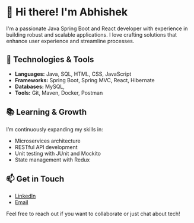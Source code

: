 # 👋 Hi there! I'm Abhishek

I'm a passionate Java Spring Boot and React developer with experience in building robust and scalable applications. I love crafting solutions that enhance user experience and streamline processes.

## 🚀 Technologies & Tools

- **Languages:** Java, SQL, HTML, CSS, JavaScript
- **Frameworks:** Spring Boot, Spring MVC, React, Hibernate
- **Databases:** MySQL, 
- **Tools:** Git, Maven, Docker, Postman

## 📚 Learning & Growth

I’m continuously expanding my skills in:
- Microservices architecture
- RESTful API development
- Unit testing with JUnit and Mockito
- State management with Redux

## 📫 Get in Touch

- [LinkedIn](www.linkedin.com/in/abhishek-sde1)
- [Email](mailto:abhishek3006kumar@gmail.com)

Feel free to reach out if you want to collaborate or just chat about tech!

<!---
abhisheksde1/abhisheksde1 is a ✨ special ✨ repository because its `README.md` (this file) appears on your GitHub profile.
You can click the Preview link to take a look at your changes.
--->
